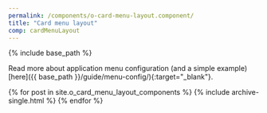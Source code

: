 ```yaml
---
permalink: /components/o-card-menu-layout.component/
title: "Card menu layout"
comp: cardMenuLayout
---
```


{% include base_path %}

Read more about application menu configuration (and a simple example) [here]({{ base_path }}/guide/menu-config/){:target="_blank"}.

{% for post in site.o_card_menu_layout_components %}
  {% include archive-single.html %}
{% endfor %}
